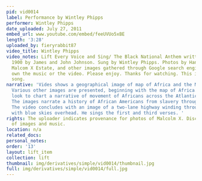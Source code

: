 ```yaml
---
pid: vid0014
label: Performance by Wintley Phipps
performer: Wintley Phipps
date_uploaded: July 27, 2011
embed_url: www.youtube.com/embed/feeUVUo5xBE
length: '3:28'
uploaded_by: fieryrabbit87
video_title: Wintley Phipps
video_notes: Lift Every Voice and Sing/ The Black National Anthem written in the year
  1900 by James and John Johnson. Sung by Wintley Phipps. Photos by Hans Silvester,The
  Malcom X Estate, and other images gathered through Google search engine. I do not
  own the music or the video. Please enjoy. Thanks for watching. This is an inspiring
  song.
narrative: 'Vides shows a geographical image of map of Africa and the Middle East.
  Various other images are presented, beginning with the map of Africa. Other images
  look to chart a narrative of movement of Africans across the Atlantic, to the U.S.
  The images narrate a history of African Americans from slavery through the contemporary.
  The video concludes with an image of a two-lane highway winding through desert mountains,
  with blue skies overhead. He sings the first and third verses. '
rights: The uploader indicates provenance for photos of Malcolm X. Disclaims ownership
  of images and music.
location: n/a
related_docs: 
personal_notes: 
order: '13'
layout: lift_item
collection: lift
thumbnail: img/derivatives/simple/vid0014/thumbnail.jpg
full: img/derivatives/simple/vid0014/full.jpg
---
```

